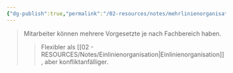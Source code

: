 ```yaml
---
{"dg-publish":true,"permalink":"/02-resources/notes/mehrlinienorganisation/","tags":["organisation/leitungssystem"],"noteIcon":"","updated":"2025-08-28T17:45:59.000+02:00"}
---
```


>Mitarbeiter können mehrere Vorgesetzte je nach Fachbereich haben.
>>Flexibler als [[02 - RESOURCES/Notes/Einlinienorganisation\|Einlinienorganisation]], aber konfliktanfälliger.